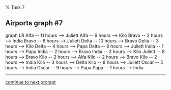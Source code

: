 % Task 7
## Airports graph #7
<div class="mermaid-access">
graph LR
  Alfa -- 11 hours --> Juliett
  Alfa -- 9 hours --> Kilo
  Bravo -- 2 hours --> India
  Bravo -- 8 hours --> Juliett
  Delta -- 10 hours --> Bravo
  Delta -- 3 hours --> Kilo
  Delta -- 4 hours --> Papa
  Delta -- 8 hours --> Juliett
  India -- 1 hours --> Papa
  India -- 2 hours --> Bravo
  India -- 2 hours --> Kilo
  Juliett -- 8 hours --> Bravo
  Kilo -- 2 hours --> Alfa
  Kilo -- 2 hours --> Bravo
  Kilo -- 2 hours --> India
  Kilo -- 3 hours --> Delta
  Kilo -- 8 hours --> Juliett
  Oscar -- 5 hours --> India
  Oscar -- 9 hours --> Papa
  Papa -- 1 hours --> India
</div>

---

[continue to next prompt](./task8prompt.html)

<!-- Required scripts for MermaidAccess -->
<script src="https://combinatronics.com/mermaid-js/mermaid/release/8.8.4/dist/mermaid.min.js"></script>
<script src="mermaid-access-elm.js"></script>
<script src="mermaid-access.js"></script>
<script>
mermaidAccess.go(mermaidAccess.viewerMode, mermaidAccess.displayAccessibleOnly)
</script>
    